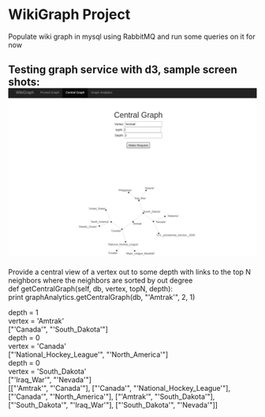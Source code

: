 WikiGraph Project
======

Populate wiki graph in mysql using RabbitMQ and run some queries on it for now

Testing graph service with d3, sample screen shots:
![Alt text](/screenshots/centralGraphAmtrak.png?raw=true "Central Graph of Amtrak")
---
Provide a central view of a vertex out to some depth with links to the top N neighbors where the neighbors are sorted by out degree<br/>
def getCentralGraph(self, db, vertex, topN, depth):<br/>
print graphAnalytics.getCentralGraph(db, "'Amtrak'", 2, 1)

depth = 1  <br/>
vertex = 'Amtrak' <br/>
["'Canada'", "'South_Dakota'"]<br/>
depth = 0<br/>
vertex = 'Canada'<br/>
["'National_Hockey_League'", "'North_America'"]<br/>
depth = 0<br/>
vertex = 'South_Dakota'<br/>
["'Iraq_War'", "'Nevada'"]<br/>
[["'Amtrak'", "'Canada'"], ["'Canada'", "'National_Hockey_League'"], ["'Canada'", "'North_America'"], ["'Amtrak'", "'South_Dakota'"], ["'South_Dakota'", "'Iraq_War'"], ["'South_Dakota'", "'Nevada'"]]
